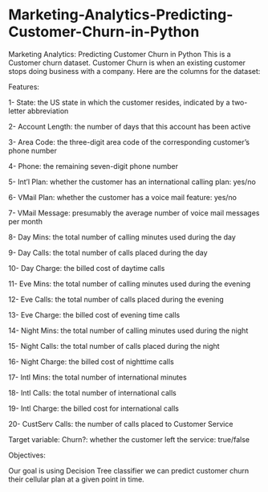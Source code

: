 # Marketing-Analytics-Predicting-Customer-Churn-in-Python
Marketing Analytics: Predicting Customer Churn in Python 
This is a Customer churn dataset. Customer Churn is when an existing customer stops doing business with a company. Here are the columns for the dataset:

Features:

1- State: the US state in which the customer resides, indicated by a two-letter abbreviation

2- Account Length: the number of days that this account has been active

3- Area Code: the three-digit area code of the corresponding customer’s phone number

4- Phone: the remaining seven-digit phone number

5- Int’l Plan: whether the customer has an international calling plan: yes/no

6- VMail Plan: whether the customer has a voice mail feature: yes/no

7- VMail Message: presumably the average number of voice mail messages per month

8- Day Mins: the total number of calling minutes used during the day

9- Day Calls: the total number of calls placed during the day

10- Day Charge: the billed cost of daytime calls

11- Eve Mins: the total number of calling minutes used during the evening

12- Eve Calls: the total number of calls placed during the evening

13- Eve Charge: the billed cost of evening time calls

14- Night Mins: the total number of calling minutes used during the night

15- Night Calls: the total number of calls placed during the night

16- Night Charge: the billed cost of nighttime calls

17- Intl Mins: the total number of international minutes

18- Intl Calls: the total number of international calls

19- Intl Charge: the billed cost for international calls

20- CustServ Calls: the number of calls placed to Customer Service


Target variable:
Churn?: whether the customer left the service: true/false

Objectives:

Our goal is using Decision Tree classifier we can predict customer churn their cellular plan at a given point in time.
